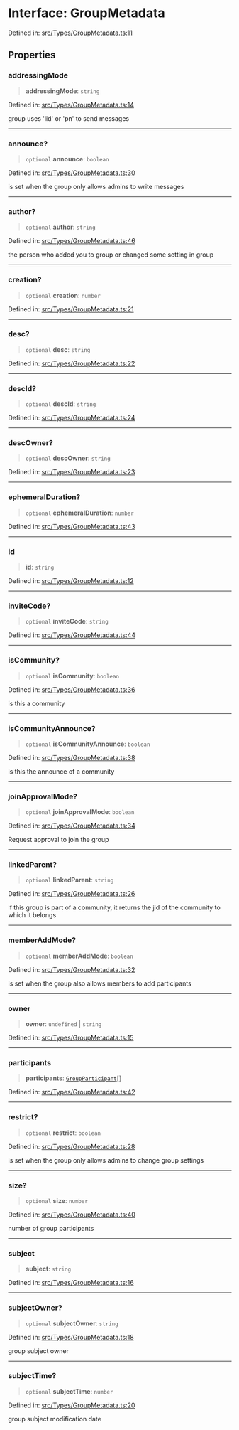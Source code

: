# Interface: GroupMetadata

Defined in: [src/Types/GroupMetadata.ts:11](https://github.com/Fokusdotid/Baileys/blob/e5a24e138f3b69cf124e0406999e537d5c9a6c18/src/Types/GroupMetadata.ts#L11)

## Properties

### addressingMode

> **addressingMode**: `string`

Defined in: [src/Types/GroupMetadata.ts:14](https://github.com/Fokusdotid/Baileys/blob/e5a24e138f3b69cf124e0406999e537d5c9a6c18/src/Types/GroupMetadata.ts#L14)

group uses 'lid' or 'pn' to send messages

***

### announce?

> `optional` **announce**: `boolean`

Defined in: [src/Types/GroupMetadata.ts:30](https://github.com/Fokusdotid/Baileys/blob/e5a24e138f3b69cf124e0406999e537d5c9a6c18/src/Types/GroupMetadata.ts#L30)

is set when the group only allows admins to write messages

***

### author?

> `optional` **author**: `string`

Defined in: [src/Types/GroupMetadata.ts:46](https://github.com/Fokusdotid/Baileys/blob/e5a24e138f3b69cf124e0406999e537d5c9a6c18/src/Types/GroupMetadata.ts#L46)

the person who added you to group or changed some setting in group

***

### creation?

> `optional` **creation**: `number`

Defined in: [src/Types/GroupMetadata.ts:21](https://github.com/Fokusdotid/Baileys/blob/e5a24e138f3b69cf124e0406999e537d5c9a6c18/src/Types/GroupMetadata.ts#L21)

***

### desc?

> `optional` **desc**: `string`

Defined in: [src/Types/GroupMetadata.ts:22](https://github.com/Fokusdotid/Baileys/blob/e5a24e138f3b69cf124e0406999e537d5c9a6c18/src/Types/GroupMetadata.ts#L22)

***

### descId?

> `optional` **descId**: `string`

Defined in: [src/Types/GroupMetadata.ts:24](https://github.com/Fokusdotid/Baileys/blob/e5a24e138f3b69cf124e0406999e537d5c9a6c18/src/Types/GroupMetadata.ts#L24)

***

### descOwner?

> `optional` **descOwner**: `string`

Defined in: [src/Types/GroupMetadata.ts:23](https://github.com/Fokusdotid/Baileys/blob/e5a24e138f3b69cf124e0406999e537d5c9a6c18/src/Types/GroupMetadata.ts#L23)

***

### ephemeralDuration?

> `optional` **ephemeralDuration**: `number`

Defined in: [src/Types/GroupMetadata.ts:43](https://github.com/Fokusdotid/Baileys/blob/e5a24e138f3b69cf124e0406999e537d5c9a6c18/src/Types/GroupMetadata.ts#L43)

***

### id

> **id**: `string`

Defined in: [src/Types/GroupMetadata.ts:12](https://github.com/Fokusdotid/Baileys/blob/e5a24e138f3b69cf124e0406999e537d5c9a6c18/src/Types/GroupMetadata.ts#L12)

***

### inviteCode?

> `optional` **inviteCode**: `string`

Defined in: [src/Types/GroupMetadata.ts:44](https://github.com/Fokusdotid/Baileys/blob/e5a24e138f3b69cf124e0406999e537d5c9a6c18/src/Types/GroupMetadata.ts#L44)

***

### isCommunity?

> `optional` **isCommunity**: `boolean`

Defined in: [src/Types/GroupMetadata.ts:36](https://github.com/Fokusdotid/Baileys/blob/e5a24e138f3b69cf124e0406999e537d5c9a6c18/src/Types/GroupMetadata.ts#L36)

is this a community

***

### isCommunityAnnounce?

> `optional` **isCommunityAnnounce**: `boolean`

Defined in: [src/Types/GroupMetadata.ts:38](https://github.com/Fokusdotid/Baileys/blob/e5a24e138f3b69cf124e0406999e537d5c9a6c18/src/Types/GroupMetadata.ts#L38)

is this the announce of a community

***

### joinApprovalMode?

> `optional` **joinApprovalMode**: `boolean`

Defined in: [src/Types/GroupMetadata.ts:34](https://github.com/Fokusdotid/Baileys/blob/e5a24e138f3b69cf124e0406999e537d5c9a6c18/src/Types/GroupMetadata.ts#L34)

Request approval to join the group

***

### linkedParent?

> `optional` **linkedParent**: `string`

Defined in: [src/Types/GroupMetadata.ts:26](https://github.com/Fokusdotid/Baileys/blob/e5a24e138f3b69cf124e0406999e537d5c9a6c18/src/Types/GroupMetadata.ts#L26)

if this group is part of a community, it returns the jid of the community to which it belongs

***

### memberAddMode?

> `optional` **memberAddMode**: `boolean`

Defined in: [src/Types/GroupMetadata.ts:32](https://github.com/Fokusdotid/Baileys/blob/e5a24e138f3b69cf124e0406999e537d5c9a6c18/src/Types/GroupMetadata.ts#L32)

is set when the group also allows members to add participants

***

### owner

> **owner**: `undefined` \| `string`

Defined in: [src/Types/GroupMetadata.ts:15](https://github.com/Fokusdotid/Baileys/blob/e5a24e138f3b69cf124e0406999e537d5c9a6c18/src/Types/GroupMetadata.ts#L15)

***

### participants

> **participants**: [`GroupParticipant`](../type-aliases/GroupParticipant.md)[]

Defined in: [src/Types/GroupMetadata.ts:42](https://github.com/Fokusdotid/Baileys/blob/e5a24e138f3b69cf124e0406999e537d5c9a6c18/src/Types/GroupMetadata.ts#L42)

***

### restrict?

> `optional` **restrict**: `boolean`

Defined in: [src/Types/GroupMetadata.ts:28](https://github.com/Fokusdotid/Baileys/blob/e5a24e138f3b69cf124e0406999e537d5c9a6c18/src/Types/GroupMetadata.ts#L28)

is set when the group only allows admins to change group settings

***

### size?

> `optional` **size**: `number`

Defined in: [src/Types/GroupMetadata.ts:40](https://github.com/Fokusdotid/Baileys/blob/e5a24e138f3b69cf124e0406999e537d5c9a6c18/src/Types/GroupMetadata.ts#L40)

number of group participants

***

### subject

> **subject**: `string`

Defined in: [src/Types/GroupMetadata.ts:16](https://github.com/Fokusdotid/Baileys/blob/e5a24e138f3b69cf124e0406999e537d5c9a6c18/src/Types/GroupMetadata.ts#L16)

***

### subjectOwner?

> `optional` **subjectOwner**: `string`

Defined in: [src/Types/GroupMetadata.ts:18](https://github.com/Fokusdotid/Baileys/blob/e5a24e138f3b69cf124e0406999e537d5c9a6c18/src/Types/GroupMetadata.ts#L18)

group subject owner

***

### subjectTime?

> `optional` **subjectTime**: `number`

Defined in: [src/Types/GroupMetadata.ts:20](https://github.com/Fokusdotid/Baileys/blob/e5a24e138f3b69cf124e0406999e537d5c9a6c18/src/Types/GroupMetadata.ts#L20)

group subject modification date
